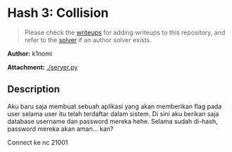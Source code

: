 # Hash 3: Collision

> Please check the [writeups](./writeups/) for adding writeups to this repository, and refer to the [solver](./solver/) if an author solver exists.

**Author:** k1nomi

**Attachment:** [./server.py](./server.py)


## Description
Aku baru saja membuat sebuah aplikasi yang akan memberikan flag pada user selama user itu telah terdaftar dalam sistem. Di sini aku berikan saja database username dan password mereka hehe. Selama sudah di-hash, password mereka akan aman... kan?

Connect ke nc  21001